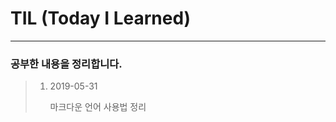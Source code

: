 # TIL (Today I Learned)
----------------
### 공부한 내용을 정리합니다.

> 1. 2019-05-31
>
>    마크다운 언어 사용법 정리
>